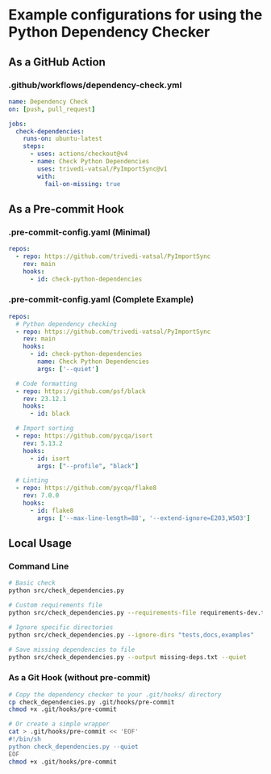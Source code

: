# Example configurations for using the Python Dependency Checker

## As a GitHub Action

### .github/workflows/dependency-check.yml

```yaml
name: Dependency Check
on: [push, pull_request]

jobs:
  check-dependencies:
    runs-on: ubuntu-latest
    steps:
      - uses: actions/checkout@v4
      - name: Check Python Dependencies
        uses: trivedi-vatsal/PyImportSync@v1
        with:
          fail-on-missing: true
```

## As a Pre-commit Hook

### .pre-commit-config.yaml (Minimal)

```yaml
repos:
  - repo: https://github.com/trivedi-vatsal/PyImportSync
    rev: main
    hooks:
      - id: check-python-dependencies
```

### .pre-commit-config.yaml (Complete Example)

```yaml
repos:
  # Python dependency checking
  - repo: https://github.com/trivedi-vatsal/PyImportSync
    rev: main
    hooks:
      - id: check-python-dependencies
        name: Check Python Dependencies
        args: ['--quiet']

  # Code formatting
  - repo: https://github.com/psf/black
    rev: 23.12.1
    hooks:
      - id: black

  # Import sorting
  - repo: https://github.com/pycqa/isort
    rev: 5.13.2
    hooks:
      - id: isort
        args: ["--profile", "black"]

  # Linting
  - repo: https://github.com/pycqa/flake8
    rev: 7.0.0
    hooks:
      - id: flake8
        args: ['--max-line-length=88', '--extend-ignore=E203,W503']
```

## Local Usage

### Command Line

```bash
# Basic check
python src/check_dependencies.py

# Custom requirements file
python src/check_dependencies.py --requirements-file requirements-dev.txt

# Ignore specific directories
python src/check_dependencies.py --ignore-dirs "tests,docs,examples"

# Save missing dependencies to file
python src/check_dependencies.py --output missing-deps.txt --quiet
```

### As a Git Hook (without pre-commit)

```bash
# Copy the dependency checker to your .git/hooks/ directory
cp check_dependencies.py .git/hooks/pre-commit
chmod +x .git/hooks/pre-commit

# Or create a simple wrapper
cat > .git/hooks/pre-commit << 'EOF'
#!/bin/sh
python check_dependencies.py --quiet
EOF
chmod +x .git/hooks/pre-commit
```
